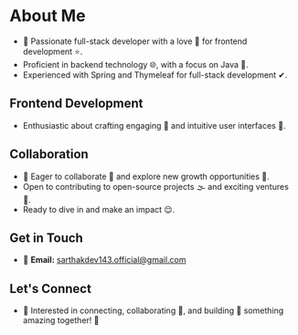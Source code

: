 # About Me
- 🗿 Passionate full-stack developer with a love 💖 for frontend development ⭐.
- Proficient in backend technology 🌐, with a focus on Java 🔱.
- Experienced with Spring and Thymeleaf for full-stack development ✔.

## Frontend Development
- Enthusiastic about crafting engaging 💞 and intuitive user interfaces 💫.

## Collaboration
- 💢 Eager to collaborate 🤝 and explore new growth opportunities 🌟.
- Open to contributing to open-source projects 🌫 and exciting ventures 🤠.
- Ready to dive in and make an impact 😌.

## Get in Touch
- 📧 **Email:** sarthakdev143.official@gmail.com

## Let's Connect
- 👋 Interested in connecting, collaborating 🤝, and building 💪 something amazing together! 🙏
